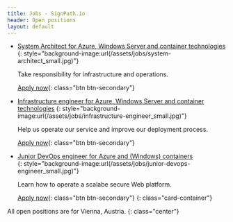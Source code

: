 ```yaml
---
title: Jobs - SignPath.io
header: Open positions
layout: default
---
```


* [System Architect for Azure, Windows Server and container technologies](system-architect)
  {: style="background-image:url(/assets/jobs/system-architect_small.jpg)"}

  Take responsibility for infrastructure and operations.

  [Apply now](system-architect){: class="btn btn-secondary"}
* [Infrastructure engineer for Azure, Windows Server and container technologies](infrastructure-engineer)
  {: style="background-image:url(/assets/jobs/infrastructure-engineer_small.jpg)"}

  Help us operate our service and improve our deployment process.

  [Apply now](infrastructure-engineer){: class="btn btn-secondary"}
* [Junior DevOps engineer for Azure and (Windows) containers](junior-devops-engineer)	
  {: style="background-image:url(/assets/jobs/junior-devops-engineer_small.jpg)"}	

  Learn how to operate a scalabe secure Web platform.	

  [Apply now](junior-devops-engineer){: class="btn btn-secondary"}
{: class="card-container"}

All open positions are for Vienna, Austria.
{: class="center"}